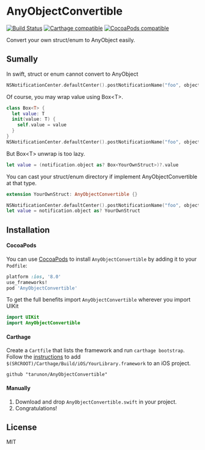# AnyObjectConvertible
[![Build Status](https://travis-ci.org/tarunon/AnyObjectConvertible.svg?branch=master)](https://travis-ci.org/tarunon/AnyObjectConvertible)
[![Carthage compatible](https://img.shields.io/badge/Carthage-compatible-4BC51D.svg?style=flat)](https://github.com/Carthage/Carthage)
[![CocoaPods compatible](https://img.shields.io/cocoapods/v/AnyObjectConvertible.svg?style=flat)](https://cocoapods.org/pods/AnyObjectConvertible)

Convert your own struct/enum to AnyObject easily.

## Sumally 
In swift, struct or enum cannot convert to AnyObject
```swift
NSNotificationCenter.defaultCenter().postNotificationName("foo", object: YourOwnStruct()) // Fail
```
Of course, you may wrap value using Box\<T\>.
```swift
class Box<T> {
  let value: T
  init(value: T) {
    self.value = value
  }
}
NSNotificationCenter.defaultCenter().postNotificationName("foo", object: Box(value: YourOwnStruct())) // OK
```

But Box\<T\> unwrap is too lazy.
```swift
let value = (notification.object as? Box<YourOwnStruct>)?.value
```

You can cast your struct/enum directory if implement AnyObjectConvertible at that type.
```swift
extension YourOwnStruct: AnyObjectConvertible {}

NSNotificationCenter.defaultCenter().postNotificationName("foo", object: YourOwnStruct()) // OK
let value = notification.object as? YourOwnStruct
```

## Installation
#### CocoaPods
You can use [CocoaPods](http://cocoapods.org/) to install `AnyObjectConvertible` by adding it to your `Podfile`:

```ruby
platform :ios, '8.0'
use_frameworks!
pod 'AnyObjectConvertible'
```

To get the full benefits import `AnyObjectConvertible` wherever you import UIKit

``` swift
import UIKit
import AnyObjectConvertible
```
#### Carthage
Create a `Cartfile` that lists the framework and run `carthage bootstrap`. Follow the [instructions](https://github.com/Carthage/Carthage#if-youre-building-for-ios) to add `$(SRCROOT)/Carthage/Build/iOS/YourLibrary.framework` to an iOS project.

```
github "tarunon/AnyObjectConvertible"
```
#### Manually
1. Download and drop ```AnyObjectConvertible.swift``` in your project.  
2. Congratulations!  

## License
MIT
